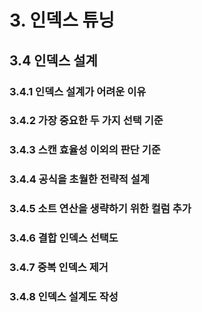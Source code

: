 # 3. 인덱스 튜닝

## 3.4 인덱스 설계

### 3.4.1 인덱스 설계가 어려운 이유

### 3.4.2 가장 중요한 두 가지 선택 기준

### 3.4.3 스캔 효율성 이외의 판단 기준

### 3.4.4 공식을 초월한 전략적 설계

### 3.4.5 소트 연산을 생략하기 위한 컬럼 추가

### 3.4.6 결합 인덱스 선택도

### 3.4.7 중복 인덱스 제거

### 3.4.8 인덱스 설계도 작성

